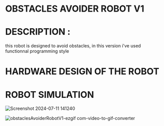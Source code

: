 
# OBSTACLES AVOIDER ROBOT V1 


# DESCRIPTION :
this robot is designed to avoid obstacles, in this version i've used functionnal programming style 

# HARDWARE DESIGN OF THE ROBOT 

# ROBOT SIMULATION
![Screenshot 2024-07-11 141240](https://github.com/ssemsOfficial/Robotic/assets/84194047/850e3dea-e01c-4768-8d2a-2cc78e59cfc3)

![obstaclesAvoiderRobotV1-ezgif com-video-to-gif-converter](https://github.com/ssemsOfficial/Robotic/assets/84194047/6660fe7d-9805-459c-9a34-e9a8689c4b43)
